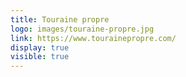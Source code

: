 ```yaml
---
title: Touraine propre
logo: images/touraine-propre.jpg
link: https://www.tourainepropre.com/
display: true
visible: true
---
```

